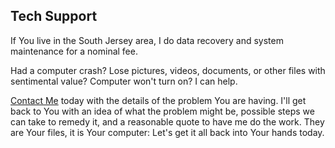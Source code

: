 ## Tech Support

If You live in the South Jersey area, I do data recovery and system
maintenance for a nominal fee.

Had a computer crash? Lose pictures, videos, documents, or other files
with sentimental value? Computer won't turn on? I can help.

[Contact Me][contact] today with the details of the problem You are
having. I'll get back to You with an idea of what the problem might
be, possible steps we can take to remedy it, and a reasonable quote to
have me do the work. They are Your files, it is Your computer: Let's
get it all back into Your hands today.

[contact]: mailto:cdr255@gmail.com " "
